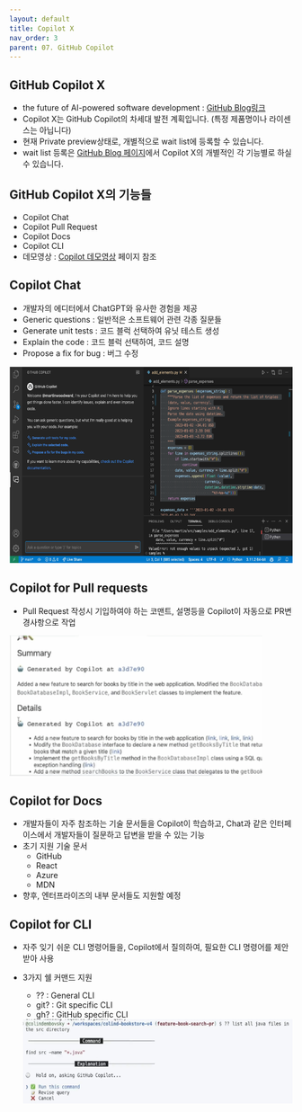 ```yaml
---
layout: default
title: Copilot X
nav_order: 3
parent: 07. GitHub Copilot
---
```


## GitHub Copilot X 
- the future of AI-powered software development : [GitHub Blog링크](https://github.blog/2023-03-22-github-copilot-x-the-ai-powered-developer-experience/)
- Copilot X는 GitHub Copilot의 차세대 발전 계획입니다. (특정 제품명이나 라이센스는 아닙니다)
- 현재 Private preview상태로, 개별적으로 wait list에 등록할 수 있습니다. 
- wait list 등록은 [GitHub Blog 페이지](https://github.blog/2023-03-22-github-copilot-x-the-ai-powered-developer-experience/)에서 Copilot X의 개별적인 각 기능별로 하실 수 있습니다. 

## GitHub Copilot X의 기능들
- Copilot Chat
- Copilot Pull Request
- Copilot Docs
- Copilot CLI
- 데모영상 : [Copilot 데모영상](./04.CopilotDemoclips.md) 페이지 참조

## Copilot Chat
- 개발자의 에디터에서 ChatGPT와 유사한 경험을 제공
- Generic questions : 일반적은 소프트웨어 관련 각종 질문들
- Generate unit tests : 코드 블럭 선택하여 유닛 테스트 생성
- Explain the code : 코드 블럭 선택하여, 코드 설명
- Propose a fix for bug : 버그 수정
<img src="../assets/images/copilotchat.png" width="600" height="350">


## Copilot for Pull requests
- Pull Request 작성시 기입하여야 하는 코맨트, 설명등을 Copilot이 자동으로 PR변경사항으로 작업
<img src="../assets/images/copilotforpullrequest.png" width="450" height="250">

## Copilot for Docs
- 개발자들이 자주 참조하는 기술 문서들을 Copilot이 학습하고, Chat과 같은 인터페이스에서 개발자들이 질문하고 답변을 받을 수 있는 기능
- 초기 지원 기술 문서
    - GitHub
    - React
    - Azure
    - MDN
- 향후, 엔터프라이즈의 내부 문서들도 지원할 예정

## Copilot for CLI
- 자주 잊기 쉬운 CLI 명령어들을, Copilot에서 질의하여, 필요한 CLI 명령어를 제안 받아 사용
- 3가지 쉘 커맨드 지원 
    - ?? : General CLI
    - git? : Git specific CLI
    - gh? : GitHub specific CLI

    <img src="../assets/images/copilotcli.png" width="600" height="150">